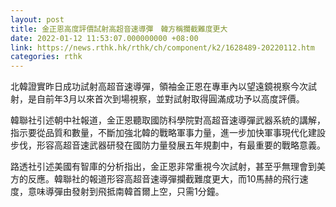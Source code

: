 ```yaml
---
layout: post
title: 金正恩高度評價試射高超音速導彈　韓方稱攔截難度更大
date: 2022-01-12 11:53:07.000000000 +08:00
link: https://news.rthk.hk/rthk/ch/component/k2/1628489-20220112.htm
categories: rthk
---
```


北韓證實昨日成功試射高超音速導彈，領袖金正恩在專車內以望遠鏡視察今次試射，是自前年3月以來首次到場視察，並對試射取得圓滿成功予以高度評價。

韓聯社引述朝中社報道，金正恩聽取國防科學院對高超音速導彈武器系統的講解，指示要從品質和數量，不斷加強北韓的戰略軍事力量，進一步加快軍事現代化建設步伐，形容高超音速武器研發在國防力量發展五年規劃中，有最重要的戰略意義。

路透社引述美國有智庫的分析指出，金正恩非常重視今次試射，甚至乎無理會到美方的反應。韓聯社的報道形容高超音速導彈攔截難度更大，而10馬赫的飛行速度，意味導彈由發射到飛抵南韓首爾上空，只需1分鐘。

